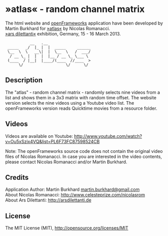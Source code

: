 &raquo;atlas&laquo; - random channel matrix
====

The html website and [openFrameworks](www.openframeworks.cc) application have been developed by Martin Burkhard for [&raquo;atlas&laquo;](http://arsdilettanti.de/content/nicolas-romanacci) by Nicolas Romanacci.  
[&raquo;ars dilettanti&laquo;](http://arsdilettanti.de) exhibition, Germany, 15 - 16 March 2013.

	           __   .__             
	 _____   _/  |_ |  |  _____     ______  
	 \__  \  \   __\|  |  \__  \   /  ___/  
	  / __ \_ |  |  |  |__ / __ \_ \___ \   
	 (____  / |__|  |____/(____  //____  >  
	      \/                   \/      \/  
	      
Description
--------------------------------------------------------------------------------
The "atlas" - random channel matrix - randomly selects nine videos from a list and shows them in a 3x3 matrix with random time offset. The website version selects the nine videos using a Youtube video list. The openFrameworks version reads Quicktime movies from a resource folder.

Videos
--------------------------------------------------------------------------------
Videos are available on Youtube: http://www.youtube.com/watch?v=Ou5xSzix4VQ&list=PL6F73FC87598524CB

Note: The openFrameworks source code does not contain the original video files of Nicolas Romanacci. In case you are interested in the video contents, please contact Nicolas Romanacci and/or Martin Burkhard.

Credits
--------------------------------------------------------------------------------
Application Author: Martin Burkhard <martin.burkhard@gmail.com><br>
About Nicolas Romanacci: http://www.celesteprize.com/nicolasrom<br>
About Ars Dilettanti: http://arsdilettanti.de   
	
License
--------------------------------------------------------------------------------
The MIT License (MIT), http://opensource.org/licenses/MIT
